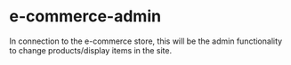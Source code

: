 # e-commerce-admin
In connection to the e-commerce store, this will be the admin functionality to change products/display items in the site.
